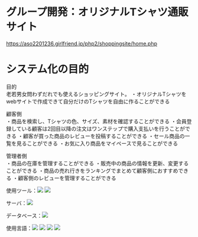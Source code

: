 # グループ開発：オリジナルTシャツ通販サイト
https://aso2201236.girlfriend.jp/php2/shoppingsite/home.php
# システム化の目的
目的<br>
老若男女問わずだれでも使えるショッピングサイト。
・オリジナルTシャツをwebサイトで作成できて自分だけのTシャツを自由に作ることができる

顧客側<br>
・商品を検索し、Tシャツの色、サイズ、素材を確認することができる
・会員登録している顧客は2回目以降の注文はワンステップで購入支払いを行うことができる
・顧客が買った商品のレビューを投稿することができる
・セール商品の一覧を見ることができる
・お気に入り商品をマイペースで見ることができる

管理者側<br>
・商品の在庫を管理することができる
・販売中の商品の情報を更新、変更することができる
・商品の売れ行きをランキングでまとめて顧客側におすすめできる
・顧客側のレビューを管理することができる

使用ツール：<img src="https://img.shields.io/badge/-Figma-000000.svg?logo=figma&style=plastic">
<img src="https://img.shields.io/badge/-Github-000000.svg?logo=github&style=plastic">

サーバ：<img src="https://img.shields.io/badge/-LOLIPOP-000000.svg?logo=LOLIPOP&style=plastic">

データベース：<img src="https://img.shields.io/badge/-Mysql-000000.svg?logo=mysql&style=plastic">

使用言語：<img src="https://img.shields.io/badge/-Html-000000.svg?logo=html5&style=plastic">
<img src="https://img.shields.io/badge/-Javascript-000000.svg?logo=javascript&style=plastic">
<img src="https://img.shields.io/badge/-Vue.js-000000.svg?logo=vue.js&style=plastic">
<img src="https://img.shields.io/badge/-PHP-000000.svg?logo=php&style=plastic">
